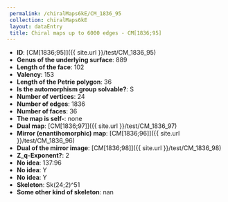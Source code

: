 ```yaml
--- 
 permalink: /chiralMaps6kE/CM_1836_95 
 collection: chiralMaps6kE
 layout: dataEntry
 title: Chiral maps up to 6000 edges - CM[1836;95]
---
```


- **ID**: [CM[1836;95]]({{ site.url }}/test/CM_1836_95)
- **Genus of the underlying surface**: 889
- **Length of the face**: 102
- **Valency**: 153
- **Length of the Petrie polygon**: 36
- **Is the automorphism group solvable?**: S
- **Number of vertices**: 24
- **Number of edges**: 1836
- **Number of faces**: 36
- **The map is self-**: none
- **Dual map**: [CM[1836;97]]({{ site.url }}/test/CM_1836_97)
- **Mirror (enantihomorphic) map**: [CM[1836;96]]({{ site.url }}/test/CM_1836_96)
- **Dual of the mirror image**: [CM[1836;98]]({{ site.url }}/test/CM_1836_98)
- **Z_q-Exponent?**: 2
- **No idea**:  137:96
- **No idea**: Y
- **No idea**: Y
- **Skeleton**: Sk(24;2)^51
- **Some other kind of skeleton**: nan
